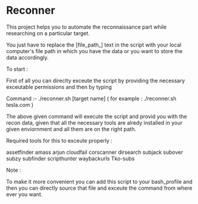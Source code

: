 # Reconner

This project helps you to automate the reconnaissance part while researching on a particular target.

You just have to replace the [file_path_] text in the script with your local computer's file path in which you have the data or you want to store the data accordingly.

To start :

First of all you can direclty exceute the script by providing the necessary exceutable permissions and then by typing 

Command :-  ./reconner.sh [target name] ( for example : ./reconner.sh tesla.com )

The above given command will execute the script and provid you with the recon data, given that all the necessary tools are alredy installed in your given enviornment and all them are on the right path.

Required tools for this to exceute properly :

assetfinder
amass
arjun
cloudfail
corscanner
dirsearch
subjack
subover
subzy
subfinder
scripthunter
waybackurls
Tko-subs

Note :

To make it more convenient you can add this script to your bash_profile and then you can directly source that file and exceute the command from where ever you want.
